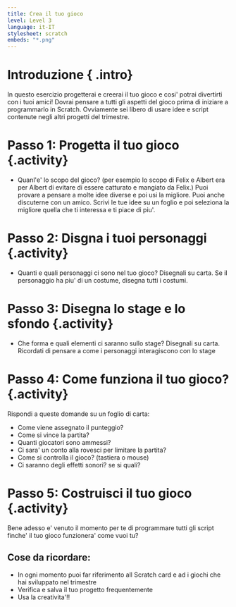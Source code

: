 ```yaml
---
title: Crea il tuo gioco
level: Level 3
language: it-IT
stylesheet: scratch
embeds: "*.png"
---
```


# Introduzione { .intro}

In questo esercizio progetterai e creerai il tuo gioco e cosi' potrai divertirti con i tuoi amici! Dovrai pensare a tutti gli aspetti del gioco prima di iniziare a programmarlo in Scratch. Ovviamente sei libero di usare idee e script contenute negli altri progetti del trimestre.

# Passo 1: Progetta il tuo gioco {.activity}

+ Quanl'e' lo scopo del gioco? (per esempio lo scopo di Felix e Albert era per Albert di evitare di essere catturato e mangiato da Felix.) 
Puoi provare a pensare a molte idee diverse e poi usi la migliore. Puoi anche discuterne con un amico. Scrivi le tue idee su un foglio e poi seleziona la migliore quella che ti interessa e ti piace di piu'.

# Passo 2: Disgna i tuoi personaggi {.activity}

+ Quanti e quali personaggi ci sono nel tuo gioco? 
Disegnali su carta. Se il personaggio ha piu' di un costume, disegna tutti i costumi. 

# Passo 3: Disegna lo stage e lo sfondo {.activity}

+ Che forma e quali elementi ci saranno sullo stage? 
Disegnali su carta. Ricordati di pensare a come i personaggi interagiscono con lo stage

# Passo 4: Come funziona il tuo gioco? {.activity}

Rispondi a queste domande su un foglio di carta:

+ Come viene assegnato il punteggio?
+ Come si vince la partita?
+ Quanti giocatori sono ammessi?
+ Ci sara' un conto alla rovesci per limitare la partita?
+ Come si controlla il gioco? (tastiera o mouse)
+ Ci saranno degli effetti sonori? se si quali?

# Passo 5: Costruisci il tuo gioco {.activity}

Bene adesso e' venuto il momento per te di programmare tutti gli script finche' il tuo gioco funzionera' come vuoi tu?

## Cose da ricordare:

+ In ogni momento puoi far riferimento all Scratch card e ad i giochi che hai sviluppato nel trimestre
+ Verifica e salva il tuo progetto frequentemente
+ Usa la creativita'!!
